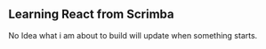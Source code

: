 

## Learning React from Scrimba

No Idea what i am about to build will update when something starts.


